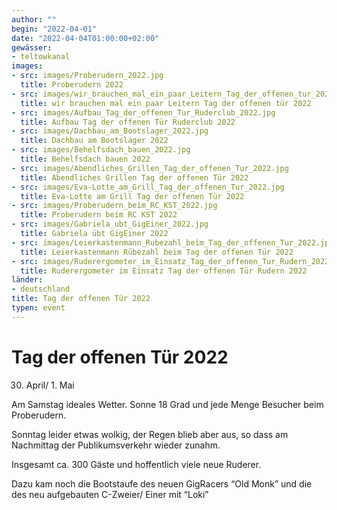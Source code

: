 ```yaml
---
author: ""
begin: "2022-04-01"
date: "2022-04-04T01:00:00+02:00"
gewässer: 
- teltowkanal
images:
- src: images/Proberudern_2022.jpg
  title: Proberudern 2022
- src: images/wir_brauchen_mal_ein_paar_Leitern_Tag_der_offenen_tur_2022.jpg
  title: wir brauchen mal ein paar Leitern Tag der offenen tür 2022
- src: images/Aufbau_Tag_der_offenen_Tur_Ruderclub_2022.jpg
  title: Aufbau Tag der offenen Tür Ruderclub 2022
- src: images/Dachbau_am_Bootslager_2022.jpg
  title: Dachbau am Bootslager 2022
- src: images/Behelfsdach_bauen_2022.jpg
  title: Behelfsdach bauen 2022
- src: images/Abendliches_Grillen_Tag_der_offenen_Tur_2022.jpg
  title: Abendliches Grillen Tag der offenen Tür 2022
- src: images/Eva-Lotte_am_Grill_Tag_der_offenen_Tur_2022.jpg
  title: Eva-Lotte am Grill Tag der offenen Tür 2022
- src: images/Proberudern_beim_RC_KST_2022.jpg
  title: Proberudern beim RC KST 2022
- src: images/Gabriela_ubt_GigEiner_2022.jpg
  title: Gabriela übt GigEiner 2022
- src: images/Leierkastenmann_Rubezahl_beim_Tag_der_offenen_Tur_2022.jpg
  title: Leierkastenmann Rübezahl beim Tag der offenen Tür 2022
- src: images/Ruderergometer_im_Einsatz_Tag_der_offenen_Tur_Rudern_2022.jpg
  title: Ruderergometer im Einsatz Tag der offenen Tür Rudern 2022
länder: 
- deutschland
title: Tag der offenen Tür 2022
typen: event
---
```




# Tag der offenen Tür 2022


30. April/ 1. Mai

Am Samstag ideales Wetter. Sonne 18 Grad und jede Menge Besucher beim Proberudern.

Sonntag leider etwas wolkig, der Regen blieb aber aus, so dass am Nachmittag der Publikumsverkehr wieder zunahm.

Insgesamt ca. 300 Gäste und hoffentlich viele neue Ruderer.

Dazu kam noch die Bootstaufe des neuen GigRacers “Old Monk” und die des neu aufgebauten C-Zweier/ Einer mit “Loki”
